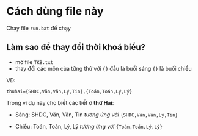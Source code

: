 # Cách dùng file này

Chạy file ``run.bat`` để chạy 

## Làm sao để thay đổi thời khoá biểu?
- mở file ``TKB.txt``
- thay đổi các môn của từng thứ với ``{}`` đầu là buổi sáng ``{}`` là buổi chiều

VD:
```
thuhai={SHDC,Văn,Văn,Lý,Tin},{Toán,Toán,Lý,Lý}
```
Trong ví dụ này cho biết các tiết ở **thứ Hai**:

+ Sáng: SHDC, Văn, Văn, Tin *tương ứng với* ``{SHDC,Văn,Văn,Lý,Tin}``

+ Chiều: Toán, Toán, Lý, Lý *tương ứng với* ``{Toán,Toán,Lý,Lý}``
